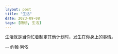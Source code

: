 ```yaml
---
layout: post
title: "生活"
date: 2023-09-08
tags: [随想, 生活]
---
```


生活就是当你忙着制定其他计划时，发生在你身上的事情。

-- 约翰·列侬
